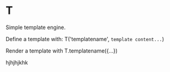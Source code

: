 # T

Simple template engine.

Define a template with: T('templatename', `template content...`)

Render a template with T.templatename({...})


hjhjhjkhk
